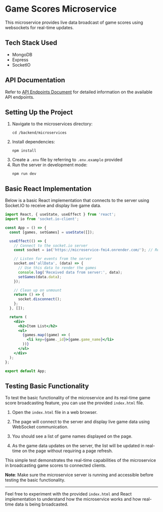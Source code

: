 # Game Scores Microservice

This microservice provides live data broadcast of game scores using websockets for real-time updates.

## Tech Stack Used

- MongoDB
- Express
- SocketIO

## API Documentation

Refer to [API Endpoints Document](https://microservice-fmi4.onrender.com/api-docs/) for detailed information on the available API endpoints.

## Setting Up the Project

1. Navigate to the microservices directory:    
   ```
   cd /backend/microservices
   ```
3. Install dependencies:    
   ```
   npm install
   ```
5. Create a `.env` file by referring to `.env.example` provided
6. Run the server in development mode:
   ```
   npm run dev
   ```

## Basic React Implementation

Below is a basic React implementation that connects to the server using Socket.IO to receive and display live game data.

```jsx
import React, { useState, useEffect } from 'react';
import io from 'socket.io-client';

const App = () => {
  const [games, setGames] = useState([]);

  useEffect(() => {
    // Connect to the socket.io server
    const socket = io('https://microservice-fmi4.onrender.com/'); // Replace with your server URL

    // Listen for events from the server
    socket.on('allData', (data) => {
      // Use this data to render the games
      console.log('Received data from server:', data);
      setGames(data.data);
    });

    // Clean up on unmount
    return () => {
      socket.disconnect();
    };
  }, []);

  return (
    <div>
      <h2>Item List</h2>
      <ul>
        {games.map((game) => (
          <li key={game._id}>{game.game_name}</li>
        ))}
      </ul>
    </div>
  );
};

export default App;
```

## Testing Basic Functionality

To test the basic functionality of the microservice and its real-time game score broadcasting feature, you can use the provided `index.html` file.

1. Open the `index.html` file in a web browser.

2. The page will connect to the server and display live game data using WebSocket communication.

3. You should see a list of game names displayed on the page.

4. As the game data updates on the server, the list will be updated in real-time on the page without requiring a page refresh.

This simple test demonstrates the real-time capabilities of the microservice in broadcasting game scores to connected clients.

**Note**: Make sure the microservice server is running and accessible before testing the basic functionality.

---

Feel free to experiment with the provided `index.html` and React implementation to understand how the microservice works and how real-time data is being broadcasted.

